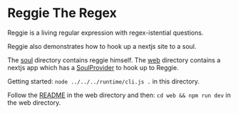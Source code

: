 Reggie The Regex
=================

Reggie is a living regular expression with regex-istential questions.

Reggie also demonstrates how to hook up a nextjs site to a soul.

The [soul](./soul/) directory contains reggie himself.
The [web](./web/) directory contains a nextjs app which has a [SoulProvider](./web/src/components/SoulProvider.tsx) to hook up to Reggie.

Getting started:
`node ../../../runtime/cli.js .` in this directory.

Follow the [README](./web/README.md) in the web directory
and then:
`cd web && npm run dev` in the web directory.
